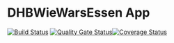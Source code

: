 # DHBWieWarsEssen App

[![Build Status](https://travis-ci.org/dhbwiewarsessen/dhbwwe-app.svg?branch=master)](https://travis-ci.org/dhbwiewarsessen/dhbwwe-app) [![Quality Gate Status](https://sonarcloud.io/api/project_badges/measure?project=dhbwiewarsessen_dhbwwe-app&metric=alert_status)](https://sonarcloud.io/dashboard?id=dhbwiewarsessen_dhbwwe-app)[![Coverage Status](https://coveralls.io/repos/github/dhbwiewarsessen/dhbwwe-app/badge.svg?branch=Development)](https://coveralls.io/github/dhbwiewarsessen/dhbwwe-app?branch=Development)